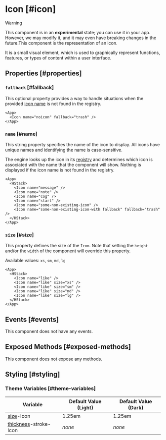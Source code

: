 # Icon [#icon]

>[!WARNING]
> This component is in an **experimental** state; you can use it in your app. However, we may modify it, and it may even have breaking changes in the future.This component is the representation of an icon.

It is a small visual element, which is used to graphically represent functions, features, or types of content within a user interface.

## Properties [#properties]

### `fallback` [#fallback]

This optional property provides a way to handle situations when the provided [icon name](#name) is not found in the registry.

```xmlui-pg copy display name="Example: fallback"
<App>
  <Icon name="noicon" fallback="trash" />
</App>
```

### `name` [#name]

This string property specifies the name of the icon to display. All icons have unique names and identifying the name is case-sensitive.

The engine looks up the icon in its [registry]() and determines which icon is associated with the name that the component will show.
Nothing is displayed if the icon name is not found in the registry.

```xmlui-pg copy display name="Example: name"
<App>
  <HStack>
    <Icon name="message" />
    <Icon name="note" />
    <Icon name="cog" />
    <Icon name="start" />
    <Icon name="some-non-existing-icon" />
    <Icon name="some-non-existing-icon-with fallback" fallback="trash" />
  </HStack>
</App>
```

### `size` [#size]

This property defines the size of the `Icon`. Note that setting the `height` and/or the `width` of the component will override this property.

Available values: `xs`, `sm`, `md`, `lg`

```xmlui-pg copy display name="Example: size"
<App>
  <HStack>
    <Icon name="like" />
    <Icon name="like" size="xs" />
    <Icon name="like" size="sm" />
    <Icon name="like" size="md" />
    <Icon name="like" size="lg" />
  </HStack>
</App>
```

## Events [#events]

This component does not have any events.

## Exposed Methods [#exposed-methods]

This component does not expose any methods.

## Styling [#styling]

### Theme Variables [#theme-variables]

| Variable | Default Value (Light) | Default Value (Dark) |
| --- | --- | --- |
| [size](../styles-and-themes/common-units/#size)-Icon | 1.25em | 1.25em |
| [thickness](../styles-and-themes/common-units/#size)-stroke-Icon | *none* | *none* |
